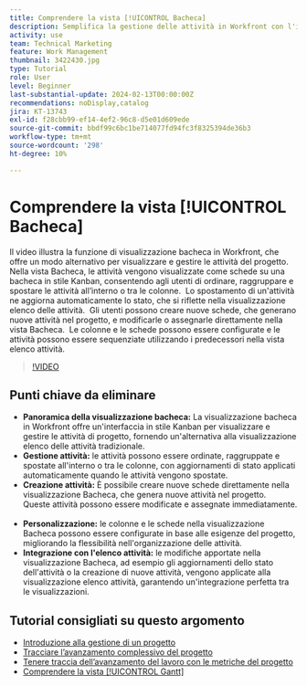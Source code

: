 ```yaml
---
title: Comprendere la vista [!UICONTROL Bacheca]
description: Semplifica la gestione delle attività in Workfront con l'interfaccia [!UICONTROL della visualizzazione &#x200B;]Bacheca [!DNL Kanban] , offrendo l'ordinamento, la creazione, la personalizzazione e l'integrazione perfetta con la visualizzazione elenco attività per un'organizzazione efficiente del progetto.
activity: use
team: Technical Marketing
feature: Work Management
thumbnail: 3422430.jpg
type: Tutorial
role: User
level: Beginner
last-substantial-update: 2024-02-13T00:00:00Z
recommendations: noDisplay,catalog
jira: KT-13743
exl-id: f28cbb99-ef14-4ef2-96c8-d5e01d609ede
source-git-commit: bbdf99c6bc1be714077fd94fc3f8325394de36b3
workflow-type: tm+mt
source-wordcount: '298'
ht-degree: 10%

---
```


# Comprendere la vista [!UICONTROL Bacheca]

Il video illustra la funzione di visualizzazione bacheca in Workfront, che offre un modo alternativo per visualizzare e gestire le attività del progetto. &#x200B; Nella vista Bacheca, le attività vengono visualizzate come schede su una bacheca in stile Kanban, consentendo agli utenti di ordinare, raggruppare e spostare le attività all’interno o tra le colonne. &#x200B; Lo spostamento di un&#39;attività ne aggiorna automaticamente lo stato, che si riflette nella visualizzazione elenco delle attività. &#x200B; Gli utenti possono creare nuove schede, che generano nuove attività nel progetto, e modificarle o assegnarle direttamente nella vista Bacheca. &#x200B; Le colonne e le schede possono essere configurate e le attività possono essere sequenziate utilizzando i predecessori nella vista elenco attività.

>[!VIDEO](https://video.tv.adobe.com/v/3423279/?quality=12&learn=on&enablevpops=1&captions=ita)

## Punti chiave da eliminare

* **Panoramica della visualizzazione bacheca:** La visualizzazione bacheca in Workfront offre un&#39;interfaccia in stile Kanban per visualizzare e gestire le attività di progetto, fornendo un&#39;alternativa alla visualizzazione elenco delle attività tradizionale. &#x200B;
* **Gestione attività:** le attività possono essere ordinate, raggruppate e spostate all&#39;interno o tra le colonne, con aggiornamenti di stato applicati automaticamente quando le attività vengono spostate. &#x200B;
* **Creazione attività:** È possibile creare nuove schede direttamente nella visualizzazione Bacheca, che genera nuove attività nel progetto. &#x200B; Queste attività possono essere modificate e assegnate immediatamente. &#x200B;
* **Personalizzazione:** le colonne e le schede nella visualizzazione Bacheca possono essere configurate in base alle esigenze del progetto, migliorando la flessibilità nell&#39;organizzazione delle attività. &#x200B;
* **Integrazione con l&#39;elenco attività:** le modifiche apportate nella visualizzazione Bacheca, ad esempio gli aggiornamenti dello stato dell&#39;attività o la creazione di nuove attività, vengono applicate alla visualizzazione elenco attività, garantendo un&#39;integrazione perfetta tra le visualizzazioni. &#x200B;


## Tutorial consigliati su questo argomento

* [Introduzione alla gestione di un progetto](/help/manage-work/projects/getting-started-manage-a-project.md)
* [Tracciare l’avanzamento complessivo del progetto](/help/manage-work/projects/track-overall-project-progress.md)
* [Tenere traccia dell’avanzamento del lavoro con le metriche del progetto](/help/manage-work/projects/track-work-progress-with-project-metrics.md)
* [Comprendere la vista [!UICONTROL Gantt]](/help/manage-work/projects/understand-the-gantt-view.md)
